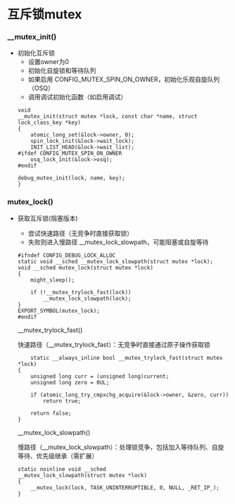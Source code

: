 # 互斥锁mutex

### __mutex_init()

* 初始化互斥锁
    * 设置owner为0
    * 初始化自旋锁和等待队列
    * 如果启用 CONFIG_MUTEX_SPIN_ON_OWNER，初始化乐观自旋队列（OSQ）
    * 调用调试初始化函数（如启用调试）
    ```
    void
    __mutex_init(struct mutex *lock, const char *name, struct lock_class_key *key)
    {
        atomic_long_set(&lock->owner, 0);
        spin_lock_init(&lock->wait_lock);
        INIT_LIST_HEAD(&lock->wait_list);
    #ifdef CONFIG_MUTEX_SPIN_ON_OWNER
        osq_lock_init(&lock->osq);
    #endif

	debug_mutex_init(lock, name, key);
    }
    ```

### mutex_lock()

* 获取互斥锁(阻塞版本)
    * 尝试快速路径（无竞争时直接获取锁）
    * 失败则进入慢路径 __mutex_lock_slowpath，可能阻塞或自旋等待
    ```
    #ifndef CONFIG_DEBUG_LOCK_ALLOC
    static void __sched __mutex_lock_slowpath(struct mutex *lock);
    void __sched mutex_lock(struct mutex *lock)
    {
        might_sleep();

        if (!__mutex_trylock_fast(lock))
            __mutex_lock_slowpath(lock);
    }
    EXPORT_SYMBOL(mutex_lock);
    #endif
    ```
    __mutex_trylock_fast()

    快速路径​​（__mutex_trylock_fast）：无竞争时直接通过原子操作获取锁
    ```
        static __always_inline bool __mutex_trylock_fast(struct mutex *lock)
    {
        unsigned long curr = (unsigned long)current;
        unsigned long zero = 0UL;

        if (atomic_long_try_cmpxchg_acquire(&lock->owner, &zero, curr))
            return true;

        return false;
    }
    ```
    __mutex_lock_slowpath()

    慢路径​​（__mutex_lock_slowpath）：处理锁竞争，包括加入等待队列、自旋等待、优先级继承（需扩展）
    ```
    static noinline void __sched
    __mutex_lock_slowpath(struct mutex *lock)
    {
        __mutex_lock(lock, TASK_UNINTERRUPTIBLE, 0, NULL, _RET_IP_);
    }
    ```
